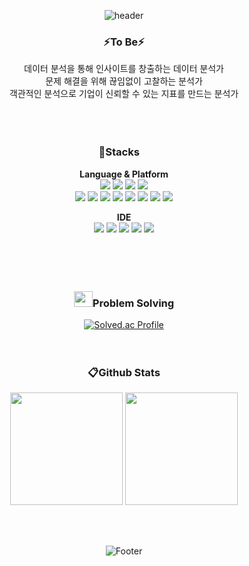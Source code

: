 <div align=center>
  
![header](https://capsule-render.vercel.app/api?type=waving&color=65648d&height=300&section=header&text=Mi%20Jeong%20Cho&fontSize=70&fontColor=ffffff)

  ### ⚡To Be⚡
  데이터 분석을 통해 인사이트를 창출하는 데이터 분석가 <br>
  문제 해결을 위해 끊임없이 고찰하는 분석가 <br>
  객관적인 분석으로 기업이 신뢰할 수 있는 지표를 만드는 분석가
  <br><br><br><br>
  
  ### 🔧Stacks &nbsp; &nbsp;
  <b> Language & Platform</b><br>
  <img src="https://img.shields.io/badge/Java-007396?style=flat&logo=OpenJDK&logoColor=white"/> <img src="https://img.shields.io/badge/Python-3766AB?style=flat-square&logo=Python&logoColor=white"/></a> <img src="https://img.shields.io/badge/-A8B9CC?style=flat-square&logo=C&logoColor=white"/></a> <img src="https://img.shields.io/badge/Kotlin-7F52FF?style=flat-square&logo=Kotlin&logoColor=white"/></a> 
  <br>
  <img src="https://img.shields.io/badge/Tensorflow-FF6F00?style=flat-square&logo=Tensorflow&logoColor=white"/></a> <img src="https://img.shields.io/badge/Keras-D00000?style=flat-square&logo=Keras&logoColor=white"/></a> <img src="https://img.shields.io/badge/Flask-000000?style=flat-square&logo=Flask&logoColor=white"/></a>
<img src="https://img.shields.io/badge/Django-092E20?style=flat-square&logo=Django&logoColor=white"/></a> <img src="https://img.shields.io/badge/SpringBoot-6DB33F?style=flat-square&logo=Spring&logoColor=white"/></a> <img src="https://img.shields.io/badge/BootStrap-7952B3?style=flat-square&logo=BootStrap&logoColor=white"/></a> <img src="https://img.shields.io/badge/MySql-4479A1?style=flat-square&logo=MySql&logoColor=white"/> </a><img src="https://img.shields.io/badge/Git-F05032?style=flat-square&logo=Git&logoColor=white"/></a> 
  <br>

  <b>IDE</b> <br>
<img src="https://img.shields.io/badge/Spyder-FF0000?style=flat-square&logo=SpyderIDE&logoColor=white"/></a> <img src="https://img.shields.io/badge/Jupyter Notebook-F37626?style=flat-square&logo=Jupyter&logoColor=white"/></a> <img src="https://img.shields.io/badge/Google colab-F9AB00?style=flat-square&logo=GoogleColab&logoColor=white"/></a> <img src="https://img.shields.io/badge/Eclipse-2C2255?style=flat-square&logo=EclipseIDE&logoColor=white"/></a> <img src="https://img.shields.io/badge/Android Studio-3DDC84?style=flat-square&logo=Android&logoColor=white"/></a> 
<br><br><br><br><br>

  ### <img width="30" height="25" src="https://user-images.githubusercontent.com/49390382/214248436-21d3fc4f-eee5-4f1e-8cf9-0813275bb44b.png">Problem Solving <br>
  [![Solved.ac Profile](http://mazassumnida.wtf/api/v2/generate_badge?boj=ing06164)](https://solved.ac/ing06164/)
  <br><br><br>


  ### 📋Github Stats <br>
<p>
  <img height="180em" src="https://github-readme-stats-git-masterrstaa-rickstaa.vercel.app/api?username=devamateur&show_icons=true&theme=highcontrast">
  <img height="180em" src="https://github-readme-stats-git-masterrstaa-rickstaa.vercel.app/api/top-langs/?username=devamateur&layout=compact&&theme=highcontrast">
</p>
<br><br>


![Footer](https://capsule-render.vercel.app/api?type=soft&color=65648d&height=200&section=footer)

</div>
